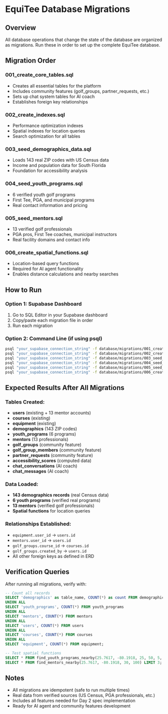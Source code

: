 # EquiTee Database Migrations

## Overview
All database operations that change the state of the database are organized as migrations. Run these in order to set up the complete EquiTee database.

## Migration Order

### **001_create_core_tables.sql**
- Creates all essential tables for the platform
- Includes community features (golf_groups, partner_requests, etc.)
- Sets up chat system tables for AI coach
- Establishes foreign key relationships

### **002_create_indexes.sql**
- Performance optimization indexes
- Spatial indexes for location queries
- Search optimization for all tables

### **003_seed_demographics_data.sql**
- Loads 143 real ZIP codes with US Census data
- Income and population data for South Florida
- Foundation for accessibility analysis

### **004_seed_youth_programs.sql**
- 6 verified youth golf programs
- First Tee, PGA, and municipal programs
- Real contact information and pricing

### **005_seed_mentors.sql**
- 13 verified golf professionals
- PGA pros, First Tee coaches, municipal instructors
- Real facility domains and contact info

### **006_create_spatial_functions.sql**
- Location-based query functions
- Required for AI agent functionality
- Enables distance calculations and nearby searches

## How to Run

### Option 1: Supabase Dashboard
1. Go to SQL Editor in your Supabase dashboard
2. Copy/paste each migration file in order
3. Run each migration

### Option 2: Command Line (if using psql)
```bash
psql "your_supabase_connection_string" -f database/migrations/001_create_core_tables.sql
psql "your_supabase_connection_string" -f database/migrations/002_create_indexes.sql
psql "your_supabase_connection_string" -f database/migrations/003_seed_demographics_data.sql
psql "your_supabase_connection_string" -f database/migrations/004_seed_youth_programs.sql
psql "your_supabase_connection_string" -f database/migrations/005_seed_mentors.sql
psql "your_supabase_connection_string" -f database/migrations/006_create_spatial_functions.sql
```

## Expected Results After All Migrations

### Tables Created:
- **users** (existing + 13 mentor accounts)
- **courses** (existing)
- **equipment** (existing)
- **demographics** (143 ZIP codes)
- **youth_programs** (6 programs)
- **mentors** (13 professionals)
- **golf_groups** (community feature)
- **golf_group_members** (community feature)
- **partner_requests** (community feature)
- **accessibility_scores** (computed data)
- **chat_conversations** (AI coach)
- **chat_messages** (AI coach)

### Data Loaded:
- **143 demographics records** (real Census data)
- **6 youth programs** (verified real programs)
- **13 mentors** (verified golf professionals)
- **Spatial functions** for location queries

### Relationships Established:
- `equipment.user_id` → `users.id`
- `mentors.user_id` → `users.id`
- `golf_groups.course_id` → `courses.id`
- `golf_groups.created_by` → `users.id`
- All other foreign keys as defined in ERD

## Verification Queries

After running all migrations, verify with:

```sql
-- Count all records
SELECT 'demographics' as table_name, COUNT(*) as count FROM demographics
UNION ALL
SELECT 'youth_programs', COUNT(*) FROM youth_programs
UNION ALL
SELECT 'mentors', COUNT(*) FROM mentors
UNION ALL
SELECT 'users', COUNT(*) FROM users
UNION ALL
SELECT 'courses', COUNT(*) FROM courses
UNION ALL
SELECT 'equipment', COUNT(*) FROM equipment;

-- Test spatial functions
SELECT * FROM find_youth_programs_nearby(25.7617, -80.1918, 25, 50, 5, 17) LIMIT 3;
SELECT * FROM find_mentors_nearby(25.7617, -80.1918, 30, 100) LIMIT 3;
```

## Notes
- All migrations are idempotent (safe to run multiple times)
- Real data from verified sources (US Census, PGA professionals, etc.)
- Includes all features needed for Day 2 spec implementation
- Ready for AI agent and community features development